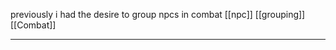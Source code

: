 previously i had the desire to group npcs in combat
[[npc]]
[[grouping]]
[[Combat]]

---

<!-- grouping NPCs for ease of play (minions)
    large scale: wars/double-digit followers-->